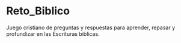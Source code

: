 # Reto_Biblico
Juego cristiano de preguntas y respuestas para  aprender, repasar y profundizar en las Escrituras biblicas.

